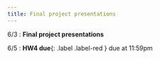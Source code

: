 ```yaml
---
title: Final project presentations
---
```


6/3
: **Final project presentations**

6/5
: **HW4 due**{: .label .label-red } due at 11:59pm
